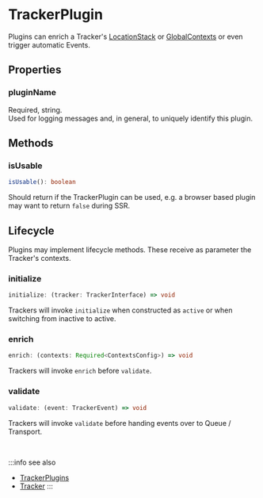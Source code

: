 # TrackerPlugin

Plugins can enrich a Tracker's [LocationStack](/tracking/browser/api-reference/core/Tracker.md#location_stack) or [GlobalContexts](/tracking/browser/api-reference/core/Tracker.md#global_contexts) or even trigger automatic Events.

## Properties

### pluginName
Required, string.  
Used for logging messages and, in general, to uniquely identify this plugin.

## Methods

### isUsable
```typescript
isUsable(): boolean
```
Should return if the TrackerPlugin can be used, e.g. a browser based plugin may want to return `false` during SSR.

## Lifecycle
Plugins may implement lifecycle methods. These receive as parameter the Tracker's contexts.

### initialize

```typescript
initialize: (tracker: TrackerInterface) => void
```
Trackers will invoke `initialize` when constructed as `active` or when switching from inactive to active.

### enrich
```typescript
enrich: (contexts: Required<ContextsConfig>) => void
```
Trackers will invoke `enrich` before `validate`.

### validate
```typescript
validate: (event: TrackerEvent) => void
```
Trackers will invoke `validate` before handing events over to Queue / Transport.

<br/>

:::info see also
- [TrackerPlugins](/tracking/browser/api-reference/core/TrackerPlugins.md)
- [Tracker](/tracking/browser/api-reference/core/Tracker.md)
:::
